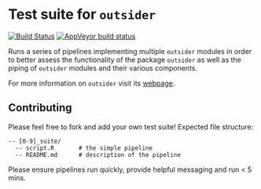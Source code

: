 # Test suite for `outsider`

[![Build Status](https://travis-ci.org/AntonelliLab/outsider-testsuites.svg?branch=master)](https://travis-ci.org/AntonelliLab/outsider-testsuites) [![AppVeyor build status](https://ci.appveyor.com/api/projects/status/github/AntonelliLab/outsider-testsuites?branch=master&svg=true)](https://ci.appveyor.com/project/DomBennett/outsider-testsuites)

Runs a series of pipelines implementing multiple `outsider` modules in order to
better assess the functionality of the package `outsider` as well as the piping
of `outsider` modules and their various components.

For more information on `outsider` visit its
[webpage](https://antonellilab.github.io/outsider/).

## Contributing

Please feel free to fork and add your own test suite! Expected file structure:

```
-- [0-9]_suite/
  -- script.R       # the simple pipeline
  -- README.md      # description of the pipeline
```

Please ensure pipelines run quickly, provide helpful messaging and run < 5 mins.

